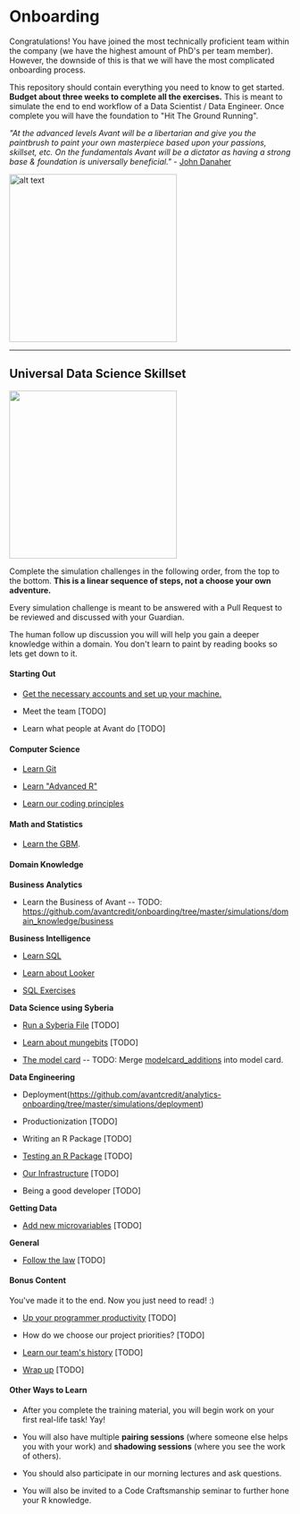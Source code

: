 # Onboarding

Congratulations! You have joined the most technically proficient team within the company (we have the highest amount of PhD's per team member).
However, the downside of this is that we will have the most complicated onboarding process.

This repository should contain everything you need to know to get started.  **Budget about three weeks to complete all the exercises.**
This is meant to simulate the end to end workflow of a Data Scientist / Data Engineer. Once complete you will have the foundation to "Hit The Ground Running". 

*"At the advanced levels Avant will be a libertarian and give you the paintbrush to paint your own masterpiece based upon your passions, skillset, etc. 
  On the fundamentals Avant will be a dictator as having a strong base & foundation is universally beneficial."* - [John Danaher](https://youtu.be/SpLKrhwGavU?t=390)

<img src="https://upload.wikimedia.org/wikipedia/commons/7/79/AC97-0295-13_a.jpeg" alt="alt text" width="300" height="300">

***

## Universal Data Science Skillset

<img src="http://www.ibm.com/developerworks/library/os-datascience/figure1.png" width="300" height="300">

Complete the simulation challenges in the following order, from the top to the bottom. **This is a linear sequence of steps, not a choose your own adventure.**

Every simulation challenge is meant to be answered with a Pull Request to be reviewed and discussed with your Guardian. 

The human follow up discussion you will will help you gain a deeper knowledge within a domain. You don't learn to paint by reading books so lets get down to it.


#### Starting Out

* [Get the necessary accounts and set up your machine.](https://github.com/avantcredit/onboarding/tree/master/simulations/setup/README.md)    

* Meet the team [TODO]

* Learn what people at Avant do [TODO]


#### Computer Science

* [Learn Git](https://github.com/avantcredit/onboarding/blob/master/simulations/setup/git.md)

* [Learn "Advanced R"](https://github.com/avantcredit/onboarding/blob/master/simulations/programming/R_simulation_challenge.md)

* [Learn our coding principles](https://github.com/avantcredit/onboarding/blob/master/simulations/programming/code_principles.md)


#### Math and Statistics

* [Learn the GBM](https://github.com/avantcredit/onboarding/blob/master/simulations/mathematical/gbm/readme.md).


#### Domain Knowledge

**Business Analytics**

* Learn the Business of Avant -- TODO: https://github.com/avantcredit/onboarding/tree/master/simulations/domain_knowledge/business


**Business Intelligence**

* [Learn SQL](https://www.codecademy.com/learn/learn-sql)

* [Learn about Looker](http://www.looker.com/docs/video-library/exploring-data)

* [SQL Exercises](https://github.com/avantcredit/onboarding/tree/master/simulations/domain_knowledge/database_tables/readme.md)  


**Data Science using Syberia**

* [Run a Syberia File](https://github.com/avantcredit/onboarding/tree/master/simulations/running_syberia_file/README.md) [TODO]

* [Learn about mungebits](https://github.com/avantcredit/onboarding/tree/master/simulations/mungebits) [TODO] 

* [The model card](https://github.com/avantcredit/onboarding/tree/master/simulations/modelcard)  -- TODO: Merge [modelcard_additions](https://github.com/avantcredit/onboarding/tree/master/simulations/modelcard_additions) into model card.


**Data Engineering**

* Deployment(https://github.com/avantcredit/analytics-onboarding/tree/master/simulations/deployment)

* Productionization [TODO]

* Writing an R Package [TODO]

* [Testing an R Package](https://github.com/avantcredit/onboarding/tree/master/onboarding/simulations/testing/readme.md) [TODO]

* [Our Infrastructure](https://github.com/avantcredit/onboarding/tree/master/simulations/more_infastructure) [TODO]

* Being a good developer [TODO]


**Getting Data**

* [Add new microvariables](https://github.com/avantcredit/onboarding/tree/master/simulations/microvariables)   [TODO]


**General**

* [Follow the law](https://github.com/avantcredit/onboarding/tree/master/simulations/follow_the_rules)   [TODO]



#### Bonus Content

You've made it to the end.  Now you just need to read! :)

* [Up your programmer productivity](https://github.com/avantcredit/avant-analytics/wiki/Programmer-Tips-&-Tricks) [TODO]

* How do we choose our project priorities? [TODO]

* [Learn our team's history](https://github.com/avantcredit/onboarding/tree/master/simulations/history)   [TODO]

* [Wrap up](https://github.com/avantcredit/onboarding/tree/master/simulations/wrap_up) [TODO]


#### Other Ways to Learn

* After you complete the training material, you will begin work on your first real-life task!  Yay!

* You will also have multiple **pairing sessions** (where someone else helps you with your work) and **shadowing sessions** (where you see the work of others).

* You should also participate in our morning lectures and ask questions.

* You will also be invited to a Code Craftsmanship seminar to further hone your R knowledge.

